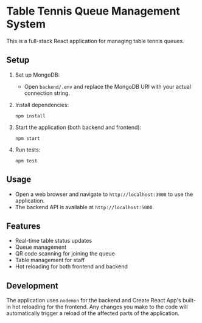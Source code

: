 # Table Tennis Queue Management System

This is a full-stack React application for managing table tennis queues.

## Setup

1. Set up MongoDB:
   - Open `backend/.env` and replace the MongoDB URI with your actual connection string.

2. Install dependencies:
   ```
   npm install
   ```

3. Start the application (both backend and frontend):
   ```
   npm start
   ```

4. Run tests:
   ```
   npm test
   ```

## Usage

- Open a web browser and navigate to `http://localhost:3000` to use the application.
- The backend API is available at `http://localhost:5000`.

## Features

- Real-time table status updates
- Queue management
- QR code scanning for joining the queue
- Table management for staff
- Hot reloading for both frontend and backend

## Development

The application uses `nodemon` for the backend and Create React App's built-in hot reloading for the frontend. Any changes you make to the code will automatically trigger a reload of the affected parts of the application.
